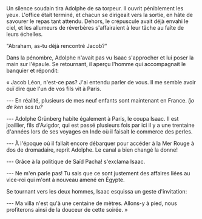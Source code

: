 ##

Un silence soudain tira Adolphe de sa torpeur. Il ouvrit péniblement les yeux.
L'office était terminé, et chacun se dirigeait vers la sortie, en hâte de
savourer le repas tant attendu.
Dehors, le crépuscule avait déjà envahi le ciel,
et les allumeurs de réverbères s'affairaient à leur tâche au faîte de leurs échelles.

"Abraham, as-tu déjà rencontré Jacob?"

Dans la pénombre, Adolphe n'avait pas vu Isaac s'approcher et lui poser la main
sur l'épaule. Se retournant, il aperçu l'homme qui accompagnait le banquier et
répondit:

« Jacob Léon, n'est-ce pas? J'ai entendu parler de vous. Il me semble avoir
ouï dire que l'un de vos fils vit à Paris.

--- En réalité, plusieurs de mes neuf enfants sont maintenant en France.
*Ijo de ken sos tu?*

--- Adolphe Grünberg habite également à Paris, le coupa Isaac. Il est joaillier,
fils d'Avigdor, qui est passé plusieurs fois par ici il y a une trentaine
d'années lors de ses voyages en Inde où il faisait le commerce des perles.

--- À l'époque où il fallait encore débarquer pour accéder à la Mer Rouge à dos
de dromadaire, reprit Adolphe. Le canal a bien changé la donne!

--- Grâce à la politique de Saïd Pacha! s'exclama Isaac.

--- Ne m'en parle pas! Tu sais que ce sont justement des affaires liées
au vice-roi qui m'ont à nouveau amené en Égypte.


Se tournant vers les deux hommes, Isaac esquissa un geste d'invitation:

--- Ma villa n'est qu'à une centaine de mètres. Allons-y à pied,
nous profiterons ainsi de la douceur de cette soirée. »

